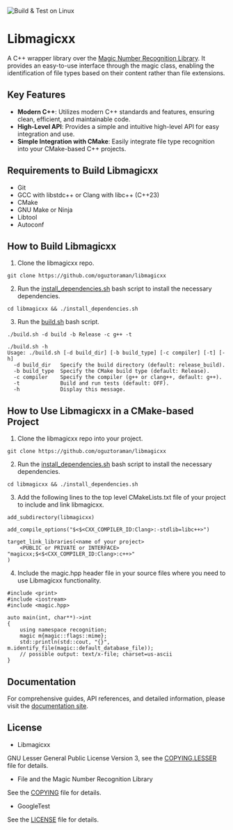 ![Build & Test on Linux](https://github.com/oguztoraman/libmagicxx/actions/workflows/build_and_test_on_linux.yml/badge.svg)

# Libmagicxx

A C++ wrapper library over the [Magic Number Recognition Library](https://github.com/file/file#readme-for-file1-command-and-the-libmagic3-library). It provides an easy-to-use interface through the magic class, enabling the identification of file types based on their content rather than file extensions.

## Key Features

+ **Modern C++**: Utilizes modern C++ standards and features, ensuring clean, efficient, and maintainable code.
+ **High-Level API**: Provides a simple and intuitive high-level API for easy integration and use.
+ **Simple Integration with CMake**: Easily integrate file type recognition into your CMake-based C++ projects.

## Requirements to Build Libmagicxx

+ Git
+ GCC with libstdc++ or Clang with libc++ (C++23)
+ CMake
+ GNU Make or Ninja
+ Libtool
+ Autoconf

## How to Build Libmagicxx

1. Clone the libmagicxx repo.

```
git clone https://github.com/oguztoraman/libmagicxx
```

2. Run the [install_dependencies.sh](https://github.com/oguztoraman/libmagicxx/blob/main/install_dependencies.sh) bash script to install the necessary dependencies.

```
cd libmagicxx && ./install_dependencies.sh
```

3. Run the [build.sh](https://github.com/oguztoraman/libmagicxx/blob/main/build.sh) bash script.

```
./build.sh -d build -b Release -c g++ -t
```

```
./build.sh -h
Usage: ./build.sh [-d build_dir] [-b build_type] [-c compiler] [-t] [-h]
  -d build_dir   Specify the build directory (default: release_build).
  -b build_type  Specify the CMake build type (default: Release).
  -c compiler    Specify the compiler (g++ or clang++, default: g++).
  -t             Build and run tests (default: OFF).
  -h             Display this message.
```

## How to Use Libmagicxx in a CMake-based Project

1. Clone the libmagicxx repo into your project.

```
git clone https://github.com/oguztoraman/libmagicxx
```

2. Run the [install_dependencies.sh](https://github.com/oguztoraman/libmagicxx/blob/main/install_dependencies.sh) bash script to install the necessary dependencies.

```
cd libmagicxx && ./install_dependencies.sh
```

3. Add the following lines to the top level CMakeLists.txt file of your project to include and link libmagicxx.

```
add_subdirectory(libmagicxx)

add_compile_options("$<$<CXX_COMPILER_ID:Clang>:-stdlib=libc++>")

target_link_libraries(<name of your project>
    <PUBLIC or PRIVATE or INTERFACE> "magicxx;$<$<CXX_COMPILER_ID:Clang>:c++>"
)
```

4. Include the magic.hpp header file in your source files where you need to use Libmagicxx functionality.

```
#include <print>
#include <iostream>
#include <magic.hpp>

auto main(int, char**)->int
{
    using namespace recognition;
    magic m{magic::flags::mime};
    std::println(std::cout, "{}", m.identify_file(magic::default_database_file));
    // possible output: text/x-file; charset=us-ascii
}
```

## Documentation

For comprehensive guides, API references, and detailed information, please visit the [documentation site](https://oguztoraman.github.io/libmagicxx/).

## License

+ Libmagicxx

GNU Lesser General Public License Version 3, see the [COPYING.LESSER](https://github.com/oguztoraman/libmagicxx/blob/main/COPYING.LESSER) file for details.

+ File and the Magic Number Recognition Library

See the [COPYING](https://github.com/file/file/blob/master/COPYING) file for details.

+ GoogleTest

See the [LICENSE](https://github.com/google/googletest/blob/main/LICENSE) file for details.
